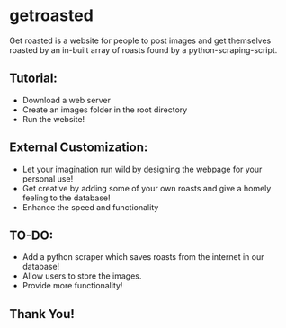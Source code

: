 # getroasted
Get roasted is a website for people to post images and get themselves roasted by an in-built array of roasts found by a python-scraping-script.

## Tutorial:
  * Download a web server
  * Create an images folder in the root directory
  * Run the website! 

## External Customization:
  * Let your imagination run wild by designing the webpage for your personal use!
  * Get creative by adding some of your own roasts and give a homely feeling to the database!
  * Enhance the speed and functionality
## TO-DO:
  * Add a python scraper which saves roasts from the internet in our database!
  * Allow users to store the images.
  * Provide more functionality!
## Thank You!
